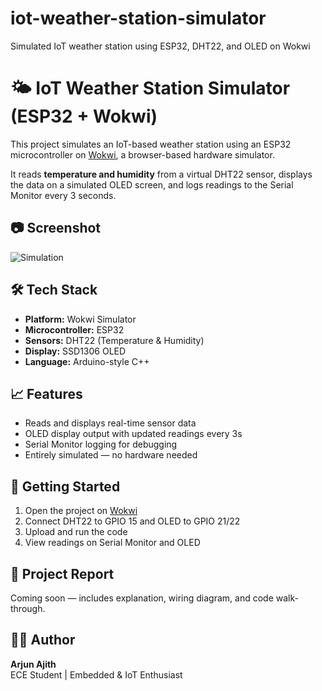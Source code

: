 # iot-weather-station-simulator
Simulated IoT weather station using ESP32, DHT22, and OLED on Wokwi
# 🌤️ IoT Weather Station Simulator (ESP32 + Wokwi)

This project simulates an IoT-based weather station using an ESP32 microcontroller on [Wokwi](https://wokwi.com/), a browser-based hardware simulator.

It reads **temperature and humidity** from a virtual DHT22 sensor, displays the data on a simulated OLED screen, and logs readings to the Serial Monitor every 3 seconds.

## 📷 Screenshot

![Simulation]((https://github.com/TombRaider885/iot-weather-station-simulator/blob/main/Temperature%20and%20humidity%20sensor.png))

## 🛠️ Tech Stack

- **Platform:** Wokwi Simulator
- **Microcontroller:** ESP32
- **Sensors:** DHT22 (Temperature & Humidity)
- **Display:** SSD1306 OLED
- **Language:** Arduino-style C++

## 📈 Features

- Reads and displays real-time sensor data
- OLED display output with updated readings every 3s
- Serial Monitor logging for debugging
- Entirely simulated — no hardware needed

## 🚀 Getting Started

1. Open the project on [Wokwi](https://wokwi.com)
2. Connect DHT22 to GPIO 15 and OLED to GPIO 21/22
3. Upload and run the code
4. View readings on Serial Monitor and OLED

## 📄 Project Report

Coming soon — includes explanation, wiring diagram, and code walk-through.

## 👨‍💻 Author

**Arjun Ajith**  
ECE Student | Embedded & IoT Enthusiast  
